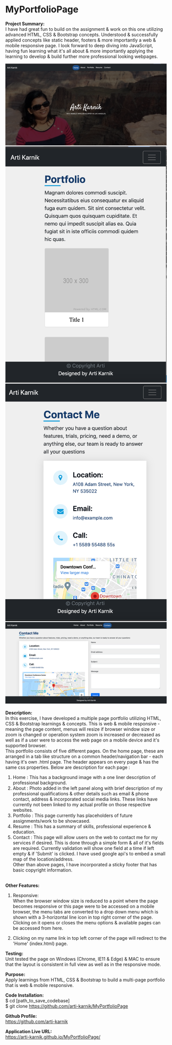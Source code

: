 # MyPortfolioPage

<strong> Project Summary: </strong> <br>
I have had great fun to build on the assignment & work on this one utilizing advanced HTML, CSS & Bootstrap concepts. Understood & successfully
applied concepts like static header, footers & more importantly a web & mobile responsive page.
I look forward to deep diving into JavaScript, having fun learning what it's all about & more importantly applying the learning to develop & build further more professional looking webpages.

<div align="left">
      <img src="./assets/images/screenshots/ss1.png">
      <img src="./assets/images/screenshots/ss3.png">
  <br>
      <img src="./assets/images/screenshots/ss4.png">
  <br>
      <img src="./assets/images/screenshots/ss5.png">
</div>
<br>
<strong> Description: </strong> <br>
In this exercise, I have developed a multiple page portfolio utilizing HTML, CSS & Bootstrap learnings & concepts. This is web & mobile responsive - 
meaning the page content, menus will resize if browser window size or zoom is changed or operation system zoom is increased or decreased as well as if
a user were to access the web page on a mobile device and it's supported browser. <br>
This portfolio consists of five different pages. On the home page, these are arranged in a tab like structure on a common header/navigation bar  - 
each having it's own .html page. The header appears on every page & has the same css properties. Below are description for each page : <br>

1. Home : This has a background image with a one liner description of professional background. <br>
2. About : Photo added in the left panel along with brief description of my professional qualifications & other details such as email & phone contact, 
address & incorporated social media links. These links have currently not been linked to my actual profile on those respective websites. <br>
3. Portfolio : This page currently has placeholders of future assignments/work to be showcased. <br>
4. Resume : This has a summary of skills, professional experience & education. <br>
5. Contact : This page will allow users on the web to contact me for my services if desired. This is done through a simple form & all of it's fields
are required. Currently validation will show one field at a time if left empty & if 'Submit' is clicked. I have used google api's to embed a small 
map of the location/address. <br>
Other than above pages, I have incorporated a sticky footer that has basic copyright information. <br><br>

<strong> Other Features: </strong> <br>
1. Responsive:  <br>
When the browser window size is reduced to a point where the page becomes responsive or this page were to be accessed on a mobile browser, the menu 
tabs are converted to a drop down menu which is shown with a 3-horizontal line icon in top right corner of the page. Clicking on it opens or closes the 
menu options & available pages can be accessed from here.  <br>

2. Clicking on my name link in top left corner of the page will redirect to the 'Home' (index.html) page.  <br>

<strong>Testing: </strong> <br>
Unit tested the page on Windows (Chrome, IE11 & Edge) & MAC to ensure that the layout is consistent in full view as well as in the responsive mode.  <br>

<strong> Purpose: </strong> <br>
Apply learnings from HTML, CSS & Bootstrap to build a multi-page portfolio that is web & mobile responsive.  <br>

<strong> Code Installation: </strong> <br>
$ cd [path_to_save_codebase] <br>
$ git clone https://github.com/arti-karnik/MyPortfolioPage <br>

<strong> Github Profile: </strong> <br>
https://github.com/arti-karnik

<strong> Application Live URL: </strong> <br>
https://arti-karnik.github.io/MyPortfolioPage/
